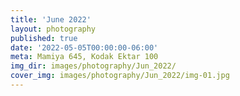 ```yaml
---
title: 'June 2022'
layout: photography
published: true
date: '2022-05-05T00:00:00-06:00'
meta: Mamiya 645, Kodak Ektar 100
img_dir: images/photography/Jun_2022/
cover_img: images/photography/Jun_2022/img-01.jpg
---
```

